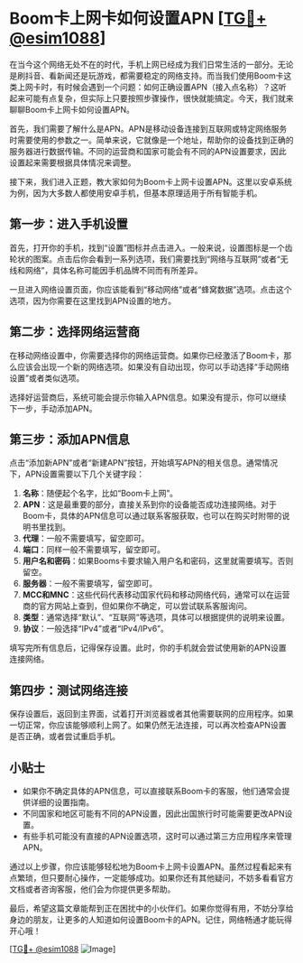 # Boom卡上网卡如何设置APN [[TG💪+ @esim1088](https://t.me/s/esim1088)]

在当今这个网络无处不在的时代，手机上网已经成为我们日常生活的一部分。无论是刷抖音、看新闻还是玩游戏，都需要稳定的网络支持。而当我们使用Boom卡这类上网卡时，有时候会遇到一个问题：如何正确设置APN（接入点名称）？这听起来可能有点复杂，但实际上只要按照步骤操作，很快就能搞定。今天，我们就来聊聊Boom卡上网卡如何设置APN。

首先，我们需要了解什么是APN。APN是移动设备连接到互联网或特定网络服务时需要使用的参数之一。简单来说，它就像是一个地址，帮助你的设备找到正确的服务器进行数据传输。不同的运营商和国家可能会有不同的APN设置要求，因此设置起来需要根据具体情况来调整。

接下来，我们进入正题，教大家如何为Boom卡上网卡设置APN。这里以安卓系统为例，因为大多数人都使用安卓手机，但基本原理适用于所有智能手机。

## 第一步：进入手机设置

首先，打开你的手机，找到“设置”图标并点击进入。一般来说，设置图标是一个齿轮状的图案。点击后你会看到一系列选项，我们需要找到“网络与互联网”或者“无线和网络”，具体名称可能因手机品牌不同而有所差异。

一旦进入网络设置页面，你应该能看到“移动网络”或者“蜂窝数据”选项。点击这个选项，因为你需要在这里找到APN设置的地方。

## 第二步：选择网络运营商

在移动网络设置中，你需要选择你的网络运营商。如果你已经激活了Boom卡，那么应该会出现一个新的网络选项。如果没有自动出现，你可以手动选择“手动网络设置”或者类似选项。

选择好运营商后，系统可能会提示你输入APN信息。如果没有提示，你可以继续下一步，手动添加APN。

## 第三步：添加APN信息

点击“添加新APN”或者“新建APN”按钮，开始填写APN的相关信息。通常情况下，APN设置需要以下几个关键字段：

1. **名称**：随便起个名字，比如“Boom卡上网”。
2. **APN**：这是最重要的部分，直接关系到你的设备能否成功连接网络。对于Boom卡，具体的APN信息可以通过联系客服获取，也可以在购买时附带的说明书里找到。
3. **代理**：一般不需要填写，留空即可。
4. **端口**：同样一般不需要填写，留空即可。
5. **用户名和密码**：如果Booms卡要求输入用户名和密码，这里就需要填写。否则留空。
6. **服务器**：一般不需要填写，留空即可。
7. **MCC和MNC**：这些代码代表移动国家代码和移动网络代码，通常可以在运营商的官方网站上查到，但如果你不确定，可以尝试联系客服询问。
8. **类型**：通常选择“默认”、“互联网”等选项，具体可以根据提供的说明来设置。
9. **协议**：一般选择“IPv4”或者“IPv4/IPv6”。

填写完所有信息后，记得保存设置。此时，你的手机就会尝试使用新的APN设置连接网络。

## 第四步：测试网络连接

保存设置后，返回到主界面，试着打开浏览器或者其他需要联网的应用程序。如果一切正常，你应该能够顺利上网了。如果仍然无法连接，可以再次检查APN设置是否正确，或者尝试重启手机。

## 小贴士

- 如果你不确定具体的APN信息，可以直接联系Boom卡的客服，他们通常会提供详细的设置指南。
- 不同国家和地区可能有不同的APN设置，因此出国旅行时可能需要更改APN设置。
- 有些手机可能没有直接的APN设置选项，这时可以通过第三方应用程序来管理APN。

通过以上步骤，你应该能够轻松地为Boom卡上网卡设置APN。虽然过程看起来有点繁琐，但只要耐心操作，一定能够成功。如果你还有其他疑问，不妨多看看官方文档或者咨询客服，他们会为你提供更多帮助。

最后，希望这篇文章能帮到正在困扰中的小伙伴们。如果你觉得有用，不妨分享给身边的朋友，让更多的人知道如何设置Boom卡的APN。记住，网络畅通才能玩得开心哦！

[[TG💪+ @esim1088](https://t.me/s/esim1088) ![Image](https://i.postimg.cc/4NQfJmqS/Snipaste-2025-05-13-00-14-12.png)]